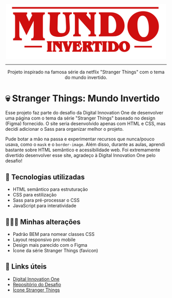 <p align="center">
<img src="./src/assets/images/banner/logo.svg" width="500">
</p>

---

<p align="center">Projeto inspirado na famosa série da netflix "Stranger Things" com o tema do mundo invertido.</p>

# 💀 Stranger Things: Mundo Invertido

Esse projeto faz parte do desafio da Digital Innovation One de desenvolver uma página com o tema da série "Stranger Things" baseado no design (Figma) fornecido. O site seria desenvolvido apenas com HTML e CSS, mas decidi adicionar o Sass para organizar melhor o projeto.

Pude botar a mão na passa e experimentar recursos que nunca/pouco usava, como o `mask` e o `border-image`. Além disso, durante as aulas, aprendi bastante sobre HTML semântico e acessibilidade web. Foi extremamente divertido desenvolver esse site, agradeço à Digital Innovation One pelo desafio!

## 👻 Tecnologias utilizadas

- HTML semântico para estruturação
- CSS para estilização
- Sass para pré-processar o CSS
- JavaScript para interatividade

## 🧑🏻‍💻 Minhas alterações

- Padrão BEM para nomear classes CSS
- Layout responsivo pro mobile
- Design mais parecido com o Figma
- Ícone da série Stranger Things (favicon)

## 🎃 Links úteis

- [Digital Innovation One](https://www.dio.me/)
- [Repositório do Desafio](https://github.com/digitalinnovationone/semana-frontend-mundo-invertido)
- [Ícone Stranger Things](https://icons8.com/icons/set/stranger-things-series)